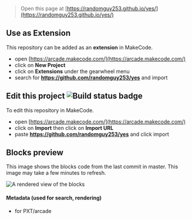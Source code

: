  


> Open this page at [https://randomguy253.github.io/yes/](https://randomguy253.github.io/yes/)

## Use as Extension

This repository can be added as an **extension** in MakeCode.

* open [https://arcade.makecode.com/](https://arcade.makecode.com/)
* click on **New Project**
* click on **Extensions** under the gearwheel menu
* search for **https://github.com/randomguy253/yes** and import

## Edit this project ![Build status badge](https://github.com/randomguy253/yes/workflows/MakeCode/badge.svg)

To edit this repository in MakeCode.

* open [https://arcade.makecode.com/](https://arcade.makecode.com/)
* click on **Import** then click on **Import URL**
* paste **https://github.com/randomguy253/yes** and click import

## Blocks preview

This image shows the blocks code from the last commit in master.
This image may take a few minutes to refresh.

![A rendered view of the blocks](https://github.com/randomguy253/yes/raw/master/.github/makecode/blocks.png)

#### Metadata (used for search, rendering)

* for PXT/arcade
<script src="https://makecode.com/gh-pages-embed.js"></script><script>makeCodeRender("{{ site.makecode.home_url }}", "{{ site.github.owner_name }}/{{ site.github.repository_name }}");</script>
